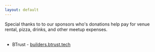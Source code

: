 ```yaml
---
layout: default
---
```


Special thanks to to our sponsors who's donations help pay for venue rental, pizza, drinks, and other meetup expenses.
<br>
<br>

- BTrust - [builders.btrust.tech](https://www.btrust.tech/)
